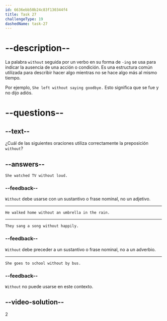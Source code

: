```yaml
---
id: 6636ebb50b24c83f130344f4
title: Task 27
challengeType: 19
dashedName: task-27
---
```


# --description--

La palabra `without` seguida por un verbo en su forma de `-ing` se usa para indicar la ausencia de una acción o condición. Es una estructura común utilizada para describir hacer algo mientras no se hace algo más al mismo tiempo.

Por ejemplo, `She left without saying goodbye.` Esto significa que se fue y no dijo adiós.

# --questions--

## --text--

¿Cuál de las siguientes oraciones utiliza correctamente la preposición `without`?

## --answers--

`She watched TV without loud.`

### --feedback--

`Without` debe usarse con un sustantivo o frase nominal, no un adjetivo.

---

`He walked home without an umbrella in the rain.`

---

`They sang a song without happily.`

### --feedback--

`Without` debe preceder a un sustantivo o frase nominal, no a un adverbio.

---

`She goes to school without by bus.`

### --feedback--

`Without` no puede usarse en este contexto.

## --video-solution--

2
